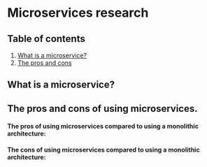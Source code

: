 # Microservices research

## Table of contents

1. [What is a microservice?](#what-is-a-microservice)
2. [The pros and cons](#the-pros-and-cons-of-using-microservices)


## What is a microservice?
<Explain microservices>


## The pros and cons of using microservices.
  
#### The pros of using microservices compared to using a monolithic architecture:
  
#### The cons of using microservices compared to using a monolithic architecture:
